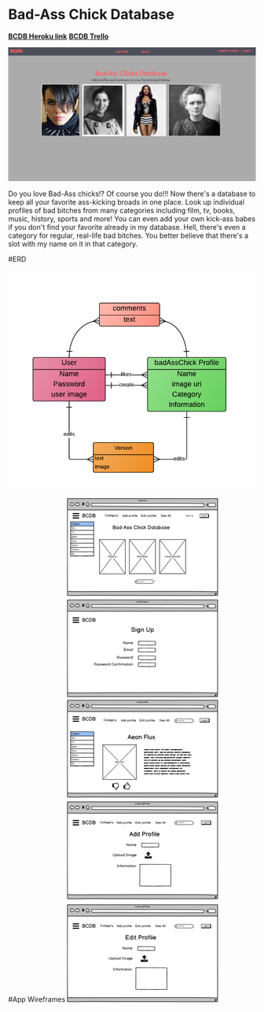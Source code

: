 # Bad-Ass Chick Database

[**BCDB Heroku link**](https://secret-citadel-7438.herokuapp.com/)
[**BCDB Trello**](https://trello.com/b/QlcZP4UC/bad-ass-chick-database)

![Homepage](app/assets/images/homepage.png)

Do you love Bad-Ass chicks!? Of course you do!!! Now there's a database to keep all your favorite ass-kicking broads in one place. Look up individual profiles of bad bitches from many categories including film, tv, books, music, history, sports and more! You can even add your own kick-ass babes if you don't find your favorite already in my database. Hell, there's even a category for regular, real-life bad bitches. You better believe that there's a slot with my name on it in that category. 

#ERD

![BCDB ERD](app/assets/wireframes/badAssChickERD.png)

#App Wireframes
![App Wireframes](app/assets/wireframes/newMockup_1.png)
